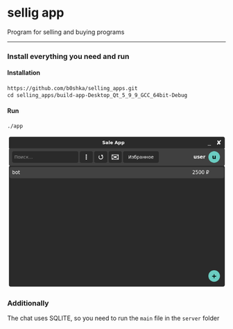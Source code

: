 # sellig app
Program for selling and buying programs
____
### Install everything you need and run
#### Installation
```
https://github.com/b0shka/selling_apps.git
cd selling_apps/build-app-Desktop_Qt_5_9_9_GCC_64bit-Debug
```
#### Run
```
./app
```

![alt text](img/img.png)

### Additionally
The chat uses SQLITE, so you need to run the `main` file in the `server` folder
